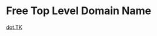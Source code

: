 Free Top Level Domain Name
==========================

[dot.TK](http://www.dot.tk/tr/index.html?lang=tr)

